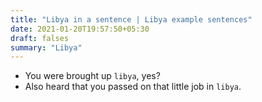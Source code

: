 ```yaml
---
title: "Libya in a sentence | Libya example sentences"
date: 2021-01-20T19:57:50+05:30
draft: falses
summary: "Libya"
---
```

- You were brought up `libya`, yes?
- Also heard that you passed on that little job in `libya`.
                 
